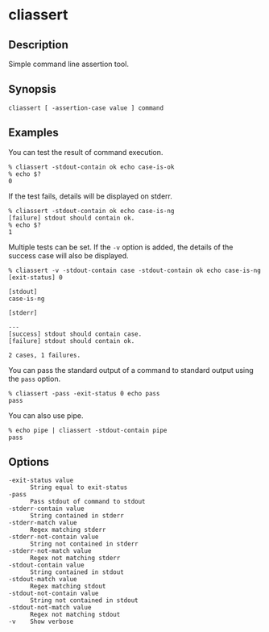 # cliassert

## Description

Simple command line assertion tool.

## Synopsis

```text
cliassert [ -assertion-case value ] command
```

## Examples

You can test the result of command execution.

```console
% cliassert -stdout-contain ok echo case-is-ok
% echo $?
0
```

If the test fails, details will be displayed on stderr.

```console
% cliassert -stdout-contain ok echo case-is-ng
[failure] stdout should contain ok.
% echo $?
1
```

Multiple tests can be set.
If the `-v` option is added, the details of the success case will also be displayed.

```console
% cliassert -v -stdout-contain case -stdout-contain ok echo case-is-ng
[exit-status] 0

[stdout]
case-is-ng

[stderr]

---
[success] stdout should contain case.
[failure] stdout should contain ok.

2 cases, 1 failures.
```

You can pass the standard output of a command to standard output using the `pass` option.

```console
% cliassert -pass -exit-status 0 echo pass
pass
```

You can also use pipe.

```console
% echo pipe | cliassert -stdout-contain pipe
pass
```

## Options

```text
-exit-status value
      String equal to exit-status
-pass
      Pass stdout of command to stdout
-stderr-contain value
      String contained in stderr
-stderr-match value
      Regex matching stderr
-stderr-not-contain value
      String not contained in stderr
-stderr-not-match value
      Regex not matching stderr
-stdout-contain value
      String contained in stdout
-stdout-match value
      Regex matching stdout
-stdout-not-contain value
      String not contained in stdout
-stdout-not-match value
      Regex not matching stdout
-v    Show verbose
```
